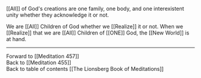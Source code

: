 [[All]] of God's creations are one family, one body, and one interexistent unity whether they acknowledge it or not. 

We are [[All]] Children of God whether we [[Realize]] it or not. When we [[Realize]] that we are [[All]] Children of [[ONE]] God, the [[New World]] is at hand. 

___

Forward to [[Meditation 457]]  
Back to [[Meditation 455]]  
Back to table of contents [[The Lionsberg Book of Meditations]]  
